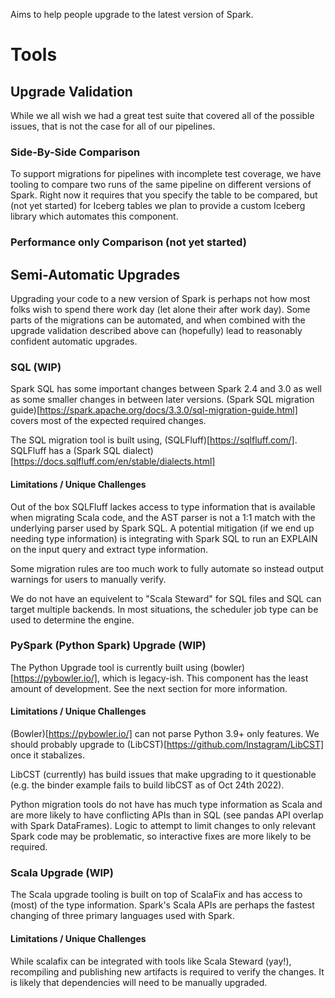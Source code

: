 Aims to help people upgrade to the latest version of Spark.

# Tools

## Upgrade Validation

While we all wish we had a great test suite that covered all of the possible issues, that is not the case for all of our pipelines.

### Side-By-Side Comparison

To support migrations for pipelines with incomplete test coverage, we have tooling to compare two runs of the same pipeline on different versions of Spark.
Right now it requires that you specify the table to be compared, but (not yet started) for Iceberg tables we plan to provide a custom Iceberg library which automates this component.

### Performance only Comparison (not yet started)

## Semi-Automatic Upgrades

Upgrading your code to a new version of Spark is perhaps not how most folks wish to spend there work day (let alone their after work day). Some parts of the migrations can be automated, and when combined with the upgrade validation described above can (hopefully) lead to reasonably confident automatic upgrades.

### SQL (WIP)

Spark SQL has some important changes between Spark 2.4 and 3.0 as well as some smaller changes in between later versions. (Spark SQL migration guide)[https://spark.apache.org/docs/3.3.0/sql-migration-guide.html] covers most of the expected required changes.

The SQL migration tool is built using, (SQLFluff)[https://sqlfluff.com/]. SQLFluff has a (Spark SQL dialect)[https://docs.sqlfluff.com/en/stable/dialects.html]

#### Limitations / Unique Challenges

Out of the box SQLFluff lackes access to type information that is available when migrating Scala code, and the AST parser is not a 1:1 match with the underlying parser used by Spark SQL. A potential mitigation (if we end up needing type information) is integrating with Spark SQL to run an EXPLAIN on the input query and extract type information.


Some migration rules are too much work to fully automate so instead output warnings for users to manually verify.

We do not have an equivelent to "Scala Steward" for SQL files and SQL can target multiple backends. In most situations, the scheduler job type can be used to determine the engine.

### PySpark (Python Spark) Upgrade (WIP)

The Python Upgrade tool is currently built using (bowler)[https://pybowler.io/], which is legacy-ish. This component has the least amount of development. See the next section for more information.


#### Limitations / Unique Challenges

(Bowler)[https://pybowler.io/] can not parse Python 3.9+ only features. We should probably upgrade to (LibCST)[https://github.com/Instagram/LibCST] once it stabalizes.


LibCST (currently) has build issues that make upgrading to it questionable (e.g. the binder example fails to build libCST as of Oct 24th 2022).


Python migration tools do not have has much type information as Scala and are more likely to have conflicting APIs than in SQL (see pandas API overlap with Spark DataFrames). Logic to attempt to limit changes to only relevant Spark code may be problematic, so interactive fixes are more likely to be required.


### Scala Upgrade (WIP)

The Scala upgrade tooling is built on top of ScalaFix and has access to (most) of the type information. Spark's Scala APIs are perhaps the fastest changing of three primary languages used with Spark.


#### Limitations / Unique Challenges

While scalafix can be integrated with tools like Scala Steward (yay!), recompiling and publishing new artifacts is required to verify the changes. It is likely that dependencies will need to be manually upgraded.
